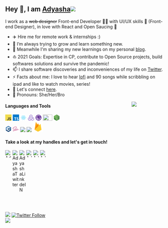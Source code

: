## Hey 👋, I am [Adyasha](https://adyablogs.vercel.app/)[<img width="3%" src="https://user-images.githubusercontent.com/54095539/126079328-4b402dcb-b1fb-4988-b75f-25e24d048d60.gif">](https://www.lofibolly.club/)

I work as a <s>web designer</s> Front-end Developer 👩‍💻 with UI/UX skills 💜 (Front-end Designer), in love with React and Open Saucing 🍕
<br>
<!-- <img align="right" width="46%" src="https://user-images.githubusercontent.com/54095539/121063155-95d1f280-c7e3-11eb-8087-a54e5dbc6a1f.gif"> -->

- ✈️ Hire me for remote work & internships :)
- 🔭 I’m always trying to grow and learn something new.
- 🌱 Meanwhile I'm sharing my new learnings on my personal [blog](https://adyablogs.vercel.app/).
- ⛵ 2021 Goals: Expertise in CP, contribute to Open Source projects, build softwares solutions and survive the pandemic!
- 📫 I share software discoveries and inconveniences of my life on [Twitter](https://twitter.com/Adyasha8105).
- ⚡ Facts about me: I love to hear [lofi](https://www.lofibolly.club/) and 90 songs while scribbling on ipad and like to watch movies, series!
- 🎉 Let's connect [here](https://adyasha.bio.link/).
- 🦄 Pronouns: She/Her/Bro

<img style="float: right;" width="20%" src="https://user-images.githubusercontent.com/54095539/166498952-7f6483dc-66b5-4eb9-a8cf-16f849b07ebe.gif">

#### Languages and Tools

<code><img height="20" src="https://raw.githubusercontent.com/github/explore/80688e429a7d4ef2fca1e82350fe8e3517d3494d/topics/javascript/javascript.png"></code>
<code><img height="20" src="https://raw.githubusercontent.com/github/explore/80688e429a7d4ef2fca1e82350fe8e3517d3494d/topics/typescript/typescript.png"></code>
<code><img height="20" src="https://raw.githubusercontent.com/github/explore/80688e429a7d4ef2fca1e82350fe8e3517d3494d/topics/react/react.png"></code>
<code><img height="20" src="https://raw.githubusercontent.com/github/explore/80688e429a7d4ef2fca1e82350fe8e3517d3494d/topics/redux/redux.png"></code>
<code><img height="20" src="https://raw.githubusercontent.com/github/explore/e94815998e4e0713912fed477a1f346ec04c3da2/topics/gatsby/gatsby.png"></code>
<code><img height="20" width="30" src="https://github.com/jalbertsr/logo-badge-images/blob/master/img/rsz_nextjs.png?raw=true"></code>
<code><img height="20" src="https://raw.githubusercontent.com/github/explore/80688e429a7d4ef2fca1e82350fe8e3517d3494d/topics/nodejs/nodejs.png"></code>   
<code><img height="20" src="https://raw.githubusercontent.com/github/explore/80688e429a7d4ef2fca1e82350fe8e3517d3494d/topics/cpp/cpp.png"></code>
<code><img height="20" src="https://raw.githubusercontent.com/github/explore/80688e429a7d4ef2fca1e82350fe8e3517d3494d/topics/sass/sass.png"></code> 
<code><img height="20" src="https://user-images.githubusercontent.com/54095539/120929781-09063680-c708-11eb-864d-8f586ef91fec.png"></code>
<code><img height="20" src="https://user-images.githubusercontent.com/54095539/120929825-2fc46d00-c708-11eb-9009-f4610456de66.png"></code>
<code><img height="33" src="https://raw.githubusercontent.com/github/explore/80688e429a7d4ef2fca1e82350fe8e3517d3494d/topics/firebase/firebase.png"></code>

#### Take a look at my handles and let's get in touch!

<table>
    <div align="center m-5" >
        <a href="https://adyablogs.vercel.app/">
        <img align="left" alt="AdyashaBlog" width="23px" height="23px" src="https://user-images.githubusercontent.com/54095539/126351050-9cd8c7d4-2611-4728-8f22-cb43b2d5211e.png" />
        </a>
        <a href="https://twitter.com/Adyasha8105">
        <img align="left" alt="AdyashaTwitter" width="22px" src="https://cdn.jsdelivr.net/npm/simple-icons@v3/icons/twitter.svg" />
        </a>
        <a href="https://www.linkedin.com/in/adyasha-mohanty-7a6254191/">
        <img align="left" alt="AdyashaLinkdeIN" width="22px" src="https://cdn.jsdelivr.net/npm/simple-icons@v3/icons/linkedin.svg" />
        </a>
        <a href="https://dev.to/adyasha8105">
        <img align="left" alt="AdyashaDev" width="22px" height="22px" src="https://d2fltix0v2e0sb.cloudfront.net/dev-badge.svg" />
        </a>
        <a href="https://www.behance.net/adyasha8105">
        <img align="left" alt="AdyashaMedium" width="22px" height="22px" src="https://cdn.jsdelivr.net/npm/simple-icons@v3/icons/behance.svg" />
        </a>
        <a href="https://dribbble.com/adyasha8105">
        <img align="left" alt="AdyashaDribble" width="22px" height="22px" src="https://cdn.jsdelivr.net/npm/simple-icons@v3/icons/dribbble.svg" />
        </a>                                                                                                                                               
      </div>                                                                                                                 
</table>
<br>
<br>
                                                                                                                          
![](https://komarev.com/ghpvc/?username=Adyasha8105&color=79FFE1)                                                                                                                 <a href="https://twitter.com/intent/follow?screen_name=Adyasha8105"><img alt="Twitter Follow" src="https://img.shields.io/twitter/follow/Adyasha8105?style=social" /></a>   
[<img src ="https://img.shields.io/badge/Email-Here-%23E4405F.svg?&style=for-the-badge&logo=&logoColor=#6C63FF">](mailto:adyashamohanty8105@gmail.com)
